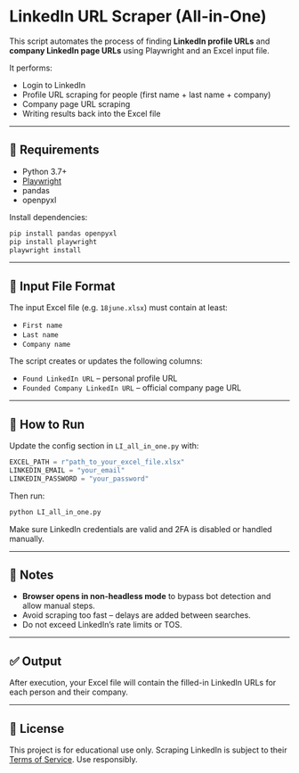 # LinkedIn URL Scraper (All-in-One)

This script automates the process of finding **LinkedIn profile URLs** and **company LinkedIn page URLs** using Playwright and an Excel input file.

It performs:
- Login to LinkedIn
- Profile URL scraping for people (first name + last name + company)
- Company page URL scraping
- Writing results back into the Excel file

---

## 🔧 Requirements

- Python 3.7+
- [Playwright](https://playwright.dev/python/)
- pandas
- openpyxl

Install dependencies:

```bash
pip install pandas openpyxl
pip install playwright
playwright install
```

---

## 📁 Input File Format

The input Excel file (e.g. `18june.xlsx`) must contain at least:

- `First name`
- `Last name`
- `Company name`

The script creates or updates the following columns:
- `Found LinkedIn URL` – personal profile URL
- `Founded Company LinkedIn URL` – official company page URL

---

## 🚀 How to Run

Update the config section in `LI_all_in_one.py` with:
```python
EXCEL_PATH = r"path_to_your_excel_file.xlsx"
LINKEDIN_EMAIL = "your_email"
LINKEDIN_PASSWORD = "your_password"
```

Then run:
```bash
python LI_all_in_one.py
```

Make sure LinkedIn credentials are valid and 2FA is disabled or handled manually.

---

## 🔐 Notes

- **Browser opens in non-headless mode** to bypass bot detection and allow manual steps.
- Avoid scraping too fast – delays are added between searches.
- Do not exceed LinkedIn’s rate limits or TOS.

---

## ✅ Output

After execution, your Excel file will contain the filled-in LinkedIn URLs for each person and their company.

---

## 📄 License

This project is for educational use only. Scraping LinkedIn is subject to their [Terms of Service](https://www.linkedin.com/legal/user-agreement). Use responsibly.
